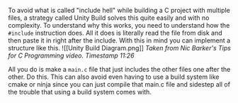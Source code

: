 To avoid what is called "include hell" while building a C project with multiple files, a strategy called Unity Build solves this quite easily and with no complexity.
To understand why this works, you need to understand how the `#include` instruction does. All it does is literally read the file from disk and then paste it in right after the include.
With this in mind you can implement a structure like this.
![[Unity Build Diagram.png]]
*Taken from Nic Barker's Tips for C Programming video. Timestamp 11:26*

All you do is make a `main.c` file that just includes the other files one after the other.
Do this. This can also avoid even having to use a build system like cmake or ninja since you can just compile that main.c file and sidestep all of the trouble that using a build system comes with.